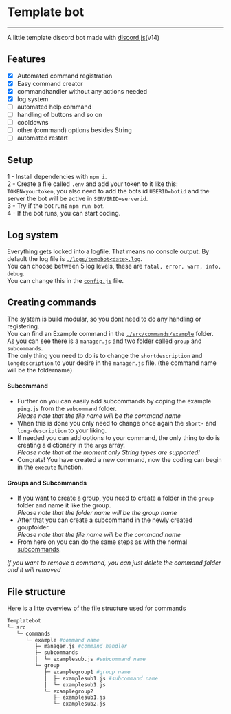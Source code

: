 # Template bot
___

A little template discord bot made with [discord.js](https://discordjs.dev)(v14)

## Features
- [x] Automated command registration
- [x] Easy command creator
- [x] commandhandler without any actions needed
- [x] log system
- [ ] automated help command
- [ ] handling of buttons and so on
- [ ] cooldowns
- [ ] other (command) options besides String
- [ ] automated restart

## Setup

1 - Install dependencies with `npm i`. \
2 - Create a file called `.env` and add your token to it like this: `TOKEN=yourtoken`, you also need to add the bots id `USERID=botid` and the server the bot will be active in `SERVERID=serverid`. \
3 - Try if the bot runs `npm run bot`. \
4 - If the bot runs, you can start coding. 

## Log system

Everything gets locked into a logfile. That means no console output. By default the log file is [`./logs/tempbot<date>.log`](https://github.com/flloschy/tempbot/tree/main/logs). \
You can choose between 5 log levels, these are `fatal, error, warn, info, debug`. \
You can change this in the [`config.js`](https://github.com/flloschy/tempbot/blob/main/config.js) file.

## Creating commands

The system is build modular, so you dont need to do any handling or registering. \
You can find an Example command in the [`./src/commands/example`](https://github.com/flloschy/tempbot/tree/main/src/commands/example) folder. \
As you can see there is a `manager.js` and two folder called `group` and `subcommands`. \
The only thing you need to do is to change the `shortdescription` and `longdescription` to your desire in the `manager.js` file. (the command name will be the foldername) 

#### Subcommand
- Further on you can easily add subcommands by coping the example `ping.js` from the `subcommand` folder. \
*Please note that the file name will be the command name*
- When this is done you only need to change once again the `short-` and  `long-description` to your liking.
- If needed you can add options to your command, the only thing to do is creating a dictionary in the `args` array. \
*Please note that at the moment only String types are supported!*
- Congrats! You have created a new command, now the coding can begin in the `execute` function. 

#### Groups and Subcommands
- If you want to create a group, you need to create a folder in the `group` folder and name it like the group. \
*Please note that the folder name will be the group name*
- After that you can create a subcommand in the newly created goupfolder. \
*Please note that the file name will be the command name*
- From here on you can do the same steps as with the normal [subcommands](https://github.com/flloschy/tempbot#subcommand).

*If you want to remove a command, you can just delete the command folder and it will removed*

## File structure

Here is a litte overview of the file structure used for commands

```bash
Templatebot
└─ src
   └─ commands
      └─ example #command name
         ├─ manager.js #command handler
         ├─ subcommands
         │  └─ examplesub.js #subcommand name
         └─ group
            ├─ examplegroup1 #group name
            │  ├─ examplesub1.js #subcommand name
            │  └─ examplesub1.js  
            └─ examplegroup2       
               ├─ examplesub1.js
               └─ examplesub2.js

```
